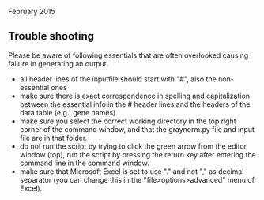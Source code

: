 February 2015

Trouble shooting
----------------
Please be aware of following essentials that are often overlooked causing failure in generating an output. 

* all header lines of the inputfile should start with "#", also the
    non-essential ones
* make sure there is exact correspondence in spelling and capitalization
    between the essential info in the # header lines and the headers of
    the data table (e.g., gene names)  
* make sure you select the correct working directory in the top right
    corner of the command window, and that the graynorm.py file and input
    file are in that folder. 
* do not run the script by trying to click the green arrow from the editor
    window (top), run the script by pressing the return key after entering
    the command line in the command window.
* make sure that Microsoft Excel is set to use "." and not "," as decimal
    separator (you can change this in the "file>options>advanced" menu
    of Excel).
